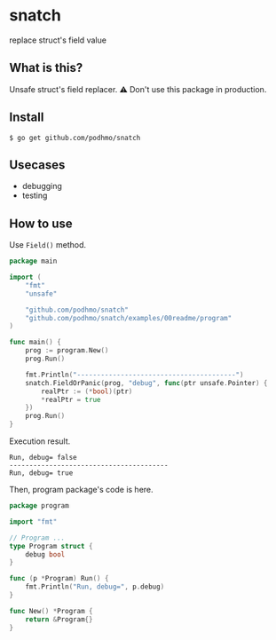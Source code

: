 # snatch

replace struct's field value

## What is this?

Unsafe struct's field replacer. :warning: Don't use this package in production.

## Install

```console
$ go get github.com/podhmo/snatch
```

## Usecases

- debugging
- testing

## How to use

Use `Field()` method.

```go
package main

import (
	"fmt"
	"unsafe"

	"github.com/podhmo/snatch"
	"github.com/podhmo/snatch/examples/00readme/program"
)

func main() {
	prog := program.New()
	prog.Run()

	fmt.Println("----------------------------------------")
	snatch.FieldOrPanic(prog, "debug", func(ptr unsafe.Pointer) {
		realPtr := (*bool)(ptr)
		*realPtr = true
	})
	prog.Run()
}
```


Execution result.

```console
Run, debug= false
----------------------------------------
Run, debug= true
```


Then, program package's code is here.

```go
package program

import "fmt"

// Program ...
type Program struct {
	debug bool
}

func (p *Program) Run() {
	fmt.Println("Run, debug=", p.debug)
}

func New() *Program {
	return &Program{}
}
```
